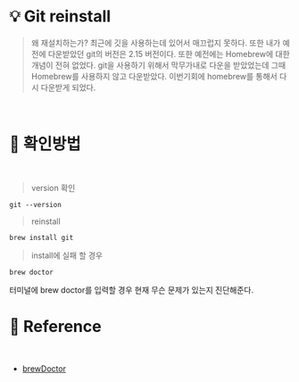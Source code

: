 # 💡 Git reinstall

> 왜 재설치하는가?
최근에 깃을 사용하는데 있어서 매끄럽지 못하다. 또한 내가 예전에 다운받았던 git의 버전은 2.15 버전이다. 또한 예전에는 Homebrew에 대한 개념이 전혀 없었다. git을 사용하기 위해서 막무가내로 다운을 받았었는데 그때 Homebrew를 사용하지 않고 다운받았다. 이번기회에 homebrew를 통해서 다시 다운받게 되었다.

<br/>

# 🚀 확인방법

<br/>

> version 확인

```
git --version
```

> reinstall

```
brew install git
```

> install에 실패 할 경우

```
brew doctor
```

터미널에 brew doctor를 입력할 경우 현재 무슨 문제가 있는지 진단해준다.

# 🔗 Reference

<br/>

- [brewDoctor](https://worldseawater.tistory.com/87)
